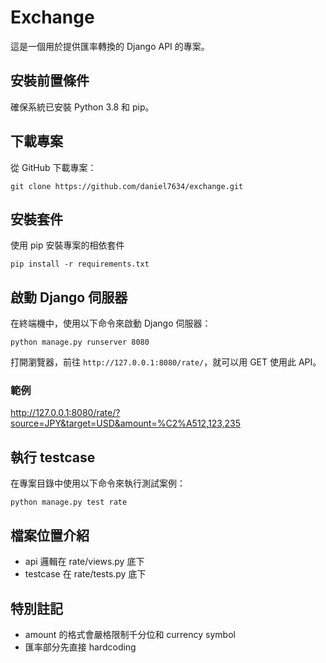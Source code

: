
# Exchange

這是一個用於提供匯率轉換的 Django API 的專案。

## 安裝前置條件
確保系統已安裝 Python 3.8 和 pip。

## 下載專案
從 GitHub 下載專案：
```
git clone https://github.com/daniel7634/exchange.git
```

## 安裝套件
使用 pip 安裝專案的相依套件
```
pip install -r requirements.txt
```

## 啟動 Django 伺服器
在終端機中，使用以下命令來啟動 Django 伺服器：
```
python manage.py runserver 8080
```
打開瀏覽器，前往 `http://127.0.0.1:8080/rate/`，就可以用 GET 使用此 API。

### 範例
http://127.0.0.1:8080/rate/?source=JPY&target=USD&amount=%C2%A512,123,235

## 執行 testcase
在專案目錄中使用以下命令來執行測試案例：
```
python manage.py test rate
```

## 檔案位置介紹
- api 邏輯在 rate/views.py 底下
- testcase 在 rate/tests.py 底下

## 特別註記
- amount 的格式會嚴格限制千分位和 currency symbol
- 匯率部分先直接 hardcoding

